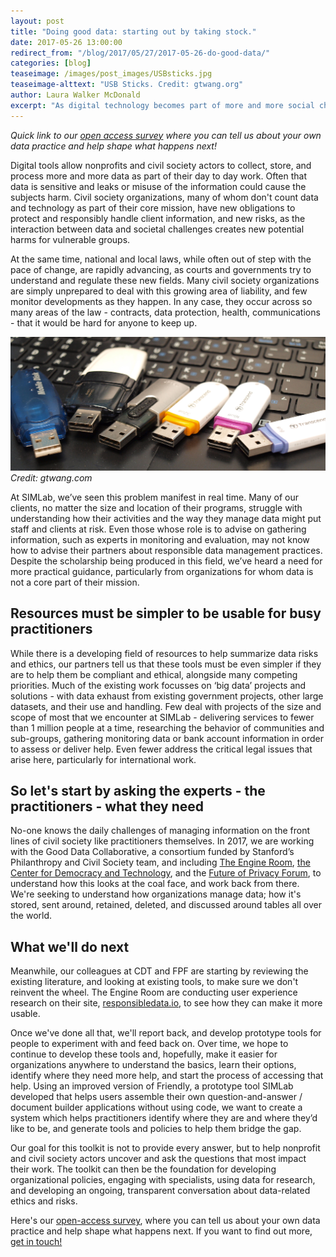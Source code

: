 ```yaml
---
layout: post
title: "Doing good data: starting out by taking stock."
date: 2017-05-26 13:00:00
redirect_from: "/blog/2017/05/27/2017-05-26-do-good-data/"
categories: [blog]
teaseimage: /images/post_images/USBsticks.jpg
teaseimage-alttext: "USB Sticks. Credit: gtwang.org"
author: Laura Walker McDonald
excerpt: "As digital technology becomes part of more and more social change projects, practitioners all over the world become data holders, with the responsibility to manage the information ethically and legally. We need guides and tools to help them do this - but they have to fit with users working practices and constraints. This month SIMLab and the rest of the Good Data Collaborative kick off a new research project to find out what practitioners need, and then hopefully, to try to build it."
---
```

*Quick link to our [open access survey](https://simlab.typeform.com/to/unvO4V) where you can tell us about your own data practice and help shape what happens next!*

Digital tools allow nonprofits and civil society actors to collect, store, and process more and more data as part of their day to day work. Often that data is sensitive and leaks or misuse of the information could cause the subjects harm. Civil society organizations, many of whom don't count data and technology as part of their core mission, have new obligations to protect and responsibly handle client information, and new risks, as the interaction between data and societal challenges creates new potential harms for vulnerable groups.

At the same time, national and local laws, while often out of step with the pace of change, are rapidly advancing, as courts and governments try to understand and regulate these new fields. Many civil society organizations are simply unprepared to deal with this growing area of liability, and few monitor developments as they happen. In any case, they occur across so many areas of the law - contracts, data protection, health, communications - that it would be hard for anyone to keep up.  

![USB Sticks](/images/post_images/USBsticks.jpg)    
*Credit: gtwang.com*

At SIMLab, we’ve seen this problem manifest in real time. Many of our clients, no matter the size and location of their programs, struggle with understanding how their activities and the way they manage data might put staff and clients at risk. Even those whose role is to advise on gathering information, such as experts in monitoring and evaluation, may not know how to advise their partners about responsible data management practices. Despite the scholarship being produced in this field, we’ve heard a need for more practical guidance, particularly from organizations for whom data is not a core part of their mission.

## Resources must be simpler to be usable for busy practitioners
While there is a developing field of resources to help summarize data risks and ethics, our partners tell us that these tools must be even simpler if they are to help them be compliant and ethical, alongside many competing priorities. Much of the existing work focusses on ‘big data’ projects and solutions - with data exhaust from existing government projects, other large datasets, and their use and handling. Few deal with projects of the size and scope of most that we encounter at SIMLab - delivering services to fewer than 1 million people at a time, researching the behavior of communities and sub-groups, gathering monitoring data or bank account information in order to assess or deliver help. Even fewer address the critical legal issues that arise here, particularly for international work.

## So let's start by asking the experts - the practitioners - what they need
No-one knows the daily challenges of managing information on the front lines of civil society like practitioners themselves. In 2017, we are working with the Good Data Collaborative, a consortium funded by Stanford’s Philanthropy and Civil Society team, and including [The Engine Room](https://www.theengineroom.org), [the Center for Democracy and Technology](http://www.cdt.org), and the [Future of Privacy Forum](http://www.fpf.org), to understand how this looks at the coal face, and work back from there. We're seeking to understand how organizations manage data; how it's stored, sent around, retained, deleted, and discussed around tables all over the world.

## What we'll do next
Meanwhile, our colleagues at CDT and FPF are starting by reviewing the existing literature, and looking at existing tools, to make sure we don't reinvent the wheel. The Engine Room are conducting user experience research on their site, [responsibledata.io](http://responsibledata.io), to see how they can make it more usable.

Once we've done all that, we'll report back, and develop prototype tools for people to experiment with and feed back on. Over time, we hope to continue to develop these tools and, hopefully, make it easier for organizations anywhere to understand the basics, learn their options, identify where they need more help, and start the process of accessing that help. Using an improved version of Friendly, a prototype tool SIMLab developed that helps users assemble their own question-and-answer / document builder applications without using code, we want to create a system which helps practitioners identify where they are and where they’d like to be, and generate tools and policies to help them bridge the gap.

Our goal for this toolkit is not to provide every answer, but to help nonprofit and civil society actors uncover and ask the questions that most impact their work. The toolkit can then be the foundation for developing organizational policies, engaging with specialists, using data for research, and developing an ongoing, transparent conversation about data-related ethics and risks.

Here's our [open-access survey](https://simlab.typeform.com/to/unvO4V), where you can tell us about your own data practice and help shape what happens next. If you want to find out more, [get in touch!](mailto:hello@simlab.org)
